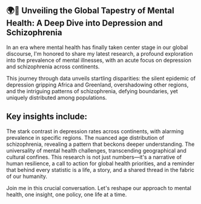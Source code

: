 ## 🌍🧠 Unveiling the Global Tapestry of Mental Health: A Deep Dive into Depression and Schizophrenia

In an era where mental health has finally taken center stage in our global discourse, I'm honored to share my latest research, a profound exploration into the prevalence of mental illnesses, with an acute focus on depression and schizophrenia across continents.

This journey through data unveils startling disparities: the silent epidemic of depression gripping Africa and Greenland, overshadowing other regions, and the intriguing patterns of schizophrenia, defying boundaries, yet uniquely distributed among populations.

## Key insights include:

The stark contrast in depression rates across continents, with alarming prevalence in specific regions.
The nuanced age distribution of schizophrenia, revealing a pattern that beckons deeper understanding.
The universality of mental health challenges, transcending geographical and cultural confines.
This research is not just numbers—it's a narrative of human resilience, a call to action for global health priorities, and a reminder that behind every statistic is a life, a story, and a shared thread in the fabric of our humanity.

Join me in this crucial conversation. Let's reshape our approach to mental health, one insight, one policy, one life at a time.
